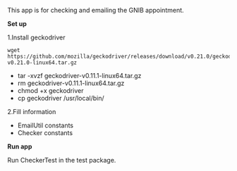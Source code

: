 This app is for checking and emailing the GNIB appointment.

**Set up**

1.Install geckodriver
```
wget https://github.com/mozilla/geckodriver/releases/download/v0.21.0/geckodriver-v0.21.0-linux64.tar.gz
```
- tar -xvzf geckodriver-v0.11.1-linux64.tar.gz
- rm geckodriver-v0.11.1-linux64.tar.gz
- chmod +x geckodriver
- cp geckodriver /usr/local/bin/

2.Fill information 
- EmailUtil constants
- Checker constants


**Run app**

Run CheckerTest in the test package.

